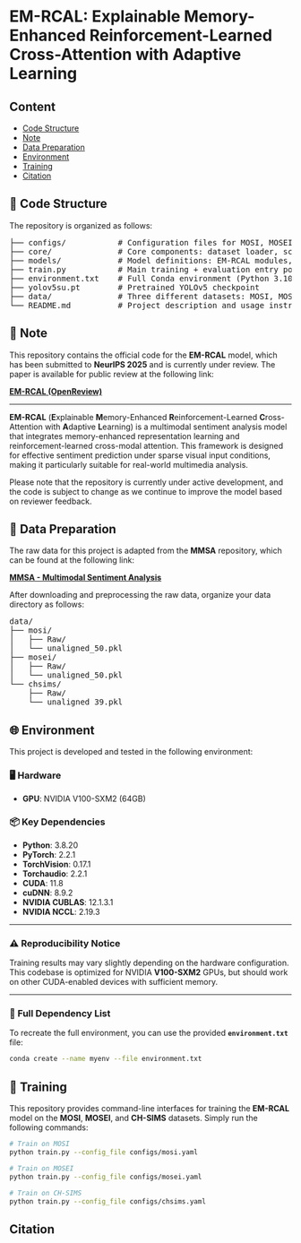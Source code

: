 # EM-RCAL: Explainable Memory-Enhanced Reinforcement-Learned Cross-Attention with Adaptive Learning


## Content
- [Code Structure](#Code-structure)
- [Note](#Note)
- [Data Preparation](#Data-preparation)
- [Environment](#Environment)
- [Training](#Training)
- [Citation](#Citation)

## 📁 Code Structure
The repository is organized as follows:
<pre>
├── configs/           # Configuration files for MOSI, MOSEI, CH-SIMS
├── core/              # Core components: dataset loader, scheduler, losses, metrics, etc.
├── models/            # Model definitions: EM-RCAL modules, fusion, gating mechanisms
├── train.py           # Main training + evaluation entry point
├── environment.txt    # Full Conda environment (Python 3.10 + PyTorch + CUDA)
├── yolov5su.pt        # Pretrained YOLOv5 checkpoint
├── data/              # Three different datasets: MOSI, MOSEI, CH-SIMS   
└── README.md          # Project description and usage instructions
</pre>


## 📌 Note

This repository contains the official code for the **EM-RCAL** model, which has been submitted to **NeurIPS 2025** and is currently under review. The paper is available for public review at the following link:

**[EM-RCAL (OpenReview)](https://openreview.net/forum?id=3owTb8JNgJ)**

---

**EM-RCAL** (**E**xplainable **M**emory-Enhanced **R**einforcement-Learned **C**ross-Attention with **A**daptive **L**earning) is a multimodal sentiment analysis model that integrates memory-enhanced representation learning and reinforcement-learned cross-modal attention. This framework is designed for effective sentiment prediction under sparse visual input conditions, making it particularly suitable for real-world multimedia analysis.

Please note that the repository is currently under active development, and the code is subject to change as we continue to improve the model based on reviewer feedback.



## 📁 Data Preparation


The raw data for this project is adapted from the **MMSA** repository, which can be found at the following link:

**[MMSA - Multimodal Sentiment Analysis](https://github.com/thuiar/MMSA)**

After downloading and preprocessing the raw data, organize your data directory as follows:
<pre>
data/
├── mosi/
│   ├── Raw/
│   └── unaligned_50.pkl
├── mosei/
│   ├── Raw/
│   └── unaligned_50.pkl
└── chsims/
    ├── Raw/
    └── unaligned_39.pkl
</pre>

## 🌐 Environment

This project is developed and tested in the following environment:

### **🖥️ Hardware**
- **GPU**: NVIDIA V100-SXM2 (64GB)

### **📦 Key Dependencies**
- **Python**: 3.8.20  
- **PyTorch**: 2.2.1  
- **TorchVision**: 0.17.1  
- **Torchaudio**: 2.2.1  
- **CUDA**: 11.8  
- **cuDNN**: 8.9.2  
- **NVIDIA CUBLAS**: 12.1.3.1  
- **NVIDIA NCCL**: 2.19.3  

---

### **⚠️ Reproducibility Notice**
Training results may vary slightly depending on the hardware configuration. This codebase is optimized for NVIDIA **V100-SXM2** GPUs, but should work on other CUDA-enabled devices with sufficient memory.

---

### **🔗 Full Dependency List**
To recreate the full environment, you can use the provided **`environment.txt`** file:

```bash
conda create --name myenv --file environment.txt
```

## 🚀 Training

This repository provides command-line interfaces for training the **EM-RCAL** model on the **MOSI**, **MOSEI**, and **CH-SIMS** datasets. Simply run the following commands:

```bash
# Train on MOSI
python train.py --config_file configs/mosi.yaml

# Train on MOSEI
python train.py --config_file configs/mosei.yaml

# Train on CH-SIMS
python train.py --config_file configs/chsims.yaml
```


## Citation
